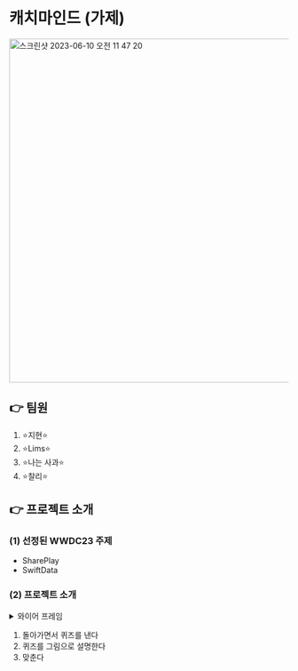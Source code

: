 # 캐치마인드 (가제)

 <img width="619" alt="스크린샷 2023-06-10 오전 11 47 20" src="https://github.com/letusGo-Hack/CatchMind/assets/26176588/c56bfc95-e0c7-495a-a35a-81586817619a">


## 👉 팀원
1. ⭐지현⭐
2. ⭐Lims⭐
3. ⭐나는 사과⭐
4. ⭐찰리⭐

## 👉 프로젝트 소개

### (1) 선정된 WWDC23 주제

- SharePlay
- SwiftData

### (2) 프로젝트 소개

<details><summary>와이어 프레임</summary>
    <p>
<img width="312" alt="스크린샷 2023-06-10 오전 11 51 33" src="https://github.com/letusGo-Hack/CatchMind/assets/26176588/2e012d91-64c7-4a4b-8676-087df8d4e559">

    </p>
</details>

1. 돌아가면서 퀴즈를 낸다
2. 퀴즈를 그림으로 설명한다
3. 맞춘다

